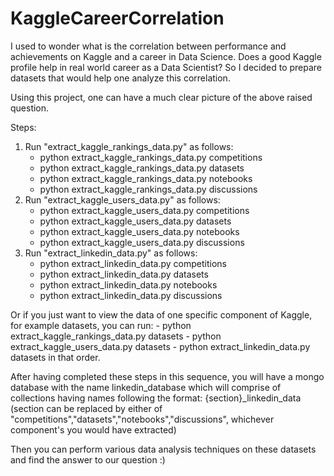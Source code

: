 # KaggleCareerCorrelation

I used to wonder what is the correlation between performance and achievements on Kaggle and a career in Data Science. Does a good Kaggle profile help in real world career as a Data Scientist? So I decided to prepare datasets that would help one analyze this correlation. 

Using this project, one can have a much clear picture of the above raised question.

Steps:
1. Run "extract_kaggle_rankings_data.py" as follows:
    - python extract_kaggle_rankings_data.py competitions
    - python extract_kaggle_rankings_data.py datasets
    - python extract_kaggle_rankings_data.py notebooks
    - python extract_kaggle_rankings_data.py discussions
2. Run "extract_kaggle_users_data.py" as follows:
    - python extract_kaggle_users_data.py competitions
    - python extract_kaggle_users_data.py datasets
    - python extract_kaggle_users_data.py notebooks
    - python extract_kaggle_users_data.py discussions
3. Run "extract_linkedin_data.py" as follows:
    - python extract_linkedin_data.py competitions
    - python extract_linkedin_data.py datasets
    - python extract_linkedin_data.py notebooks
    - python extract_linkedin_data.py discussions

Or if you just want to view the data of one specific component of Kaggle, for example datasets, you can run:
    - python extract_kaggle_rankings_data.py datasets
    - python extract_kaggle_users_data.py datasets
    - python extract_linkedin_data.py datasets
in that order.

After having completed these steps in this sequence, you will have a mongo database with the name linkedin_database which will comprise of collections having names following the format: {section}_linkedin_data (section can be replaced by either of "competitions","datasets","notebooks","discussions", whichever component's you would have extracted)

Then you can perform various data analysis techniques on these datasets and find the answer to our question :)
